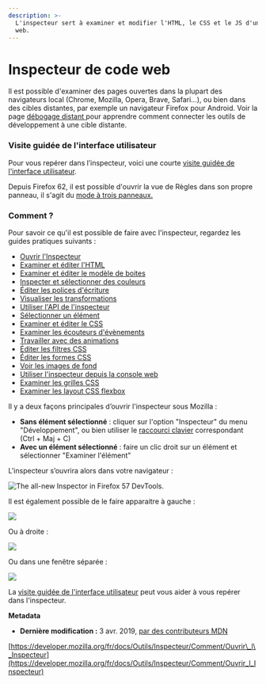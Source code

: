 ```yaml
---
description: >-
  L'inspecteur sert à examiner et modifier l'HTML, le CSS et le JS d'une page
  web.
---
```


# Inspecteur de code web

Il est possible d'examiner des pages ouvertes dans la plupart des navigateurs local \(Chrome, Mozilla, Opera, Brave, Safari...\), ou bien dans des cibles distantes, par exemple un navigateur Firefox pour Android. Voir la page [débogage distant ](https://developer.mozilla.org/fr/docs/Tools/Remote_Debugging)pour apprendre comment connecter les outils de développement à une cible distante.

### Visite guidée de l'interface utilisateur <a id="Visite_guid&#xE9;e_de_linterface_utilisateur"></a>

Pour vous repérer dans l’inspecteur, voici une courte [visite guidée de l'interface utilisateur](https://developer.mozilla.org/fr/docs/Tools/Page_Inspector/UI_Tour).

Depuis Firefox 62, il est possible d'ouvrir la vue de Règles dans son propre panneau, il s'agit du [mode à trois panneaux.](https://developer.mozilla.org/fr/docs/Tools/Page_Inspector/3-pane_mode)

### Comment ? <a id="Comment"></a>

Pour savoir ce qu'il est possible de faire avec l'inspecteur, regardez les guides pratiques suivants :

* [Ouvrir l'Inspecteur](https://developer.mozilla.org/fr/docs/Tools/Page_Inspector/How_to/Open_the_Inspector)
* [Examiner et éditer l'HTML](https://developer.mozilla.org/fr/docs/Tools/Page_Inspector/How_to/Examine_and_edit_HTML)
* [Examiner et éditer le modèle de boites](https://developer.mozilla.org/fr/docs/Tools/Page_Inspector/How_to/Examine_and_edit_the_box_model)
* [Inspecter et sélectionner des couleurs](https://developer.mozilla.org/fr/docs/Tools/Page_Inspector/How_to/Inspect_and_select_colors)
* [Éditer les polices d'écriture](https://developer.mozilla.org/fr/docs/Tools/Page_Inspector/How_to/Edit_fonts)
* [Visualiser les transformations](https://developer.mozilla.org/fr/docs/Tools/Page_Inspector/How_to/Visualize_transforms)
* [Utiliser l'API de l'inspecteur](https://developer.mozilla.org/fr/docs/Tools/Page_Inspector/How_to/Use_the_Inspector_API)
* [Sélectionner un élément](https://developer.mozilla.org/fr/docs/Tools/Page_Inspector/How_to/Select_an_element)
* [Examiner et éditer le CSS](https://developer.mozilla.org/fr/docs/Tools/Page_Inspector/How_to/Examine_and_edit_CSS)
* [Examiner les écouteurs d'évènements](https://developer.mozilla.org/fr/docs/Tools/Page_Inspector/How_to/Examine_event_listeners)
* [Travailler avec des animations](https://developer.mozilla.org/fr/docs/Tools/Page_Inspector/How_to/Work_with_animations)
* [Éditer les filtres CSS](https://developer.mozilla.org/fr/docs/Tools/Page_Inspector/How_to/Edit_CSS_filters)
* [Éditer les formes CSS](https://developer.mozilla.org/fr/docs/Tools/Page_Inspector/How_to/Edit_CSS_shapes)
* [Voir les images de fond](https://developer.mozilla.org/fr/docs/Tools/Page_Inspector/How_to/View_background_images)
* [Utiliser l'inspecteur depuis la console web](https://developer.mozilla.org/fr/docs/Tools/Page_Inspector/How_to/Use_the_Inspector_from_the_Web_Console)
* [Examiner les grilles CSS](https://developer.mozilla.org/fr/docs/Tools/Page_Inspector/How_to/Examine_grid_layouts)
* [Examiner les layout CSS flexbox](https://developer.mozilla.org/fr/docs/Tools/Page_Inspector/How_to/Examine_Flexbox_layouts)

Il y a deux façons principales d’ouvrir l'inspecteur sous Mozilla :

* **Sans élément sélectionné** : cliquer sur l'option "Inspecteur" du menu "Développement", ou bien utiliser le [raccourci clavier](https://developer.mozilla.org/fr/docs/tools/Keyboard_shortcuts#Opening_and_closing_tools) correspondant \(Ctrl + Maj + C\)
* **Avec un élément sélectionné** : faire un clic droit sur un élément et sélectionner "Examiner l'élément"

L'inspecteur s’ouvrira alors dans votre navigateur :

![The all-new Inspector in Firefox 57 DevTools.](https://mdn.mozillademos.org/files/16386/pageInspector.png)

Il est également possible de le faire apparaitre à gauche :

![](https://mdn.mozillademos.org/files/16390/inspector_leftSide.png)

Ou à droite :

![](https://mdn.mozillademos.org/files/16391/inspector_rightSide.png)

Ou dans une fenêtre séparée :

![](https://mdn.mozillademos.org/files/16392/inspector_sideXside.png)

La [visite guidée de l'interface utilisateur](https://developer.mozilla.org/fr/docs/Tools/Page_Inspector/UI_Tour) peut vous aider à vous repérer dans l'inspecteur.

**Metadata**

* **Dernière modification :** 3 avr. 2019, [par des contributeurs MDN](https://wiki.developer.mozilla.org/fr/docs/Outils/Inspecteur/Comment/Ouvrir_l_Inspecteur$history)

[https://developer.mozilla.org/fr/docs/Outils/Inspecteur/Comment/Ouvrir\_l\_Inspecteur](https://developer.mozilla.org/fr/docs/Outils/Inspecteur/Comment/Ouvrir_l_Inspecteur)

